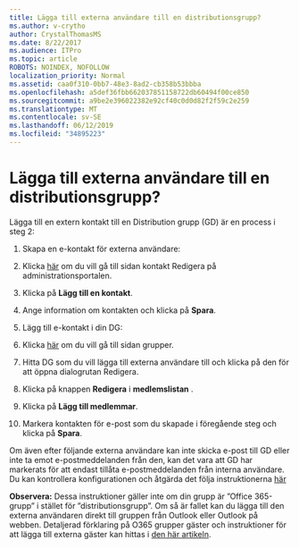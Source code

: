 ```yaml
---
title: Lägga till externa användare till en distributionsgrupp?
ms.author: v-crytho
author: CrystalThomasMS
ms.date: 8/22/2017
ms.audience: ITPro
ms.topic: article
ROBOTS: NOINDEX, NOFOLLOW
localization_priority: Normal
ms.assetid: caa0f310-0bb7-48e3-8ad2-cb358b53bbba
ms.openlocfilehash: a5def36fbb662037851158722db60494f00ce850
ms.sourcegitcommit: a9be2e396022382e92cf40c0d0d82f2f59c2e259
ms.translationtype: MT
ms.contentlocale: sv-SE
ms.lasthandoff: 06/12/2019
ms.locfileid: "34895223"
---
```

# <a name="adding-external-users-to-a-distribution-group"></a>Lägga till externa användare till en distributionsgrupp?

Lägga till en extern kontakt till en Distribution grupp (GD) är en process i steg 2:
  
1. Skapa en e-kontakt för externa användare:
    
1. Klicka [här](https://admin.microsoft.com/adminportal/home#/Contact) om du vill gå till sidan kontakt Redigera på administrationsportalen. 
    
2. Klicka på **Lägg till en kontakt**.
    
3. Ange information om kontakten och klicka på **Spara**.
    
2. Lägg till e-kontakt i din DG:
    
1. Klicka [här](https://admin.microsoft.com/adminportal/home#/groups) om du vill gå till sidan grupper. 
    
2. Hitta DG som du vill lägga till externa användare till och klicka på den för att öppna dialogrutan Redigera.
    
3. Klicka på knappen **Redigera** i **medlemslistan** . 
    
4. Klicka på **Lägg till medlemmar**.
    
5. Markera kontakten för e-post som du skapade i föregående steg och klicka på **Spara**.
    
Om även efter följande externa användare kan inte skicka e-post till GD eller inte ta emot e-postmeddelanden från den, kan det vara att GD har markerats för att endast tillåta e-postmeddelanden från interna användare. Du kan kontrollera konfigurationen och åtgärda det följa instruktionerna [här](https://support.office.com/article/Fix-email-delivery-issues-for-error-code-5-7-133-in-Office-365-991abc19-7756-438f-abcb-39f69b80f284.aspx)
  
 **Observera:** Dessa instruktioner gäller inte om din grupp är ”Office 365-grupp” i stället för ”distributionsgrupp”. Om så är fallet kan du lägga till den externa användaren direkt till gruppen från Outlook eller Outlook på webben. Detaljerad förklaring på O365 grupper gäster och instruktioner för att lägga till externa gäster kan hittas i [den här artikeln](https://support.office.com/article/Guest-access-in-Office-365-Groups-bfc7a840-868f-4fd6-a390-f347bf51aff6.aspx).
  